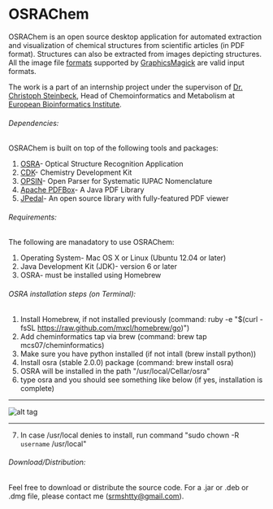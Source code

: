 OSRAChem
========

OSRAChem is an open source desktop application for automated extraction and visualization of chemical structures from scientific articles (in PDF format). Structures can also be extracted from images depicting structures. All the image file [formats](http://www.graphicsmagick.org/formats.html) supported by [GraphicsMagick](http://www.graphicsmagick.org/) are valid input formats.

The work is a part of an internship project under the supervison of [Dr. Christoph Steinbeck](http://www.ebi.ac.uk/about/people/christoph-steinbeck), Head of Chemoinformatics and Metabolism at [European Bioinformatics Institute](http://www.ebi.ac.uk).

###### Dependencies:
OSRAChem is built on top of the following tools and packages:

1. [OSRA](cactus.nci.nih.gov/osra/)- Optical Structure Recognition Application
2. [CDK](http://sourceforge.net/projects/cdk/)- Chemistry Development Kit
3. [OPSIN](opsin.ch.cam.ac.uk)- Open Parser for Systematic IUPAC Nomenclature
4. [Apache PDFBox](http://pdfbox.apache.org/)- A Java PDF Library
5. [JPedal](http://sourceforge.net/projects/jpedal/)- An open source library with fully-featured PDF viewer

###### Requirements:
The following are manadatory to use OSRAChem:

1. Operating System- Mac OS X or Linux (Ubuntu 12.04 or later)
2. Java Development Kit (JDK)- version 6 or later
3. OSRA- must be installed using Homebrew

###### OSRA installation steps (on Terminal):

1. Install Homebrew, if not installed previously (command: ruby -e "$(curl -fsSL https://raw.github.com/mxcl/homebrew/go)")
2. Add cheminformatics tap via brew (command: brew tap mcs07/cheminformatics)
3. Make sure you have python installed (if not intall (brew install python))
4. Install osra (stable 2.0.0) package (command: brew install osra)
5. OSRA will be installed in the path "/usr/local/Cellar/osra"
6. type osra and you should see something like below (if yes, installation is complete)
******************************************************************************************************
![alt tag](http://i41.tinypic.com/121v582.png)
******************************************************************************************************
7. In case /usr/local denies to install, run command "sudo chown -R `username` /usr/local"

###### Download/Distribution:
Feel free to download or distribute the source code. For a .jar or .deb or .dmg file, please contact me (srmshtty@gmail.com).
